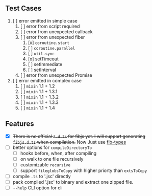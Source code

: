 ## Test Cases

1. [ ] error emitted in simple case
    1. [ ] error from script required
    1. [ ] error from unexpected callback
    1. [ ] error from unexpected fiber
        1. [x] `coroutine.start`
        1. [ ] `coroutine.parallel`
        1. [ ] `util.sync`
        1. [x] setTimeout
        1. [ ] setImmediate
        1. [ ] setInterval
    1. [ ] error from unexpected Promise
1. [ ] error emitted in complex case
    1. [ ] `mixin` 1.1 + 1.2
    1. [ ] `mixin` 1.1 + 1.3.1
    1. [ ] `mixin` 1.1 + 1.3.2
    1. [ ] `mixin` 1.1 + 1.3.3
    1. [ ] `mixin` 1.1 + 1.4

## Features

- [x] <del>There is no official `*.d.ts` for fibjs yet. I will support generating `fibjs.d.ts` when compilation.</del>  Now Just use [fib-types](https://github.com/fibjs/fib-types)
- [ ] better options for `compileDirectoryTo`
    - [ ] hooks before, when, after compiling
    - [ ] on walk to one file recursively
    - [ ] customizable `recursive`
    - [ ] support `fileglobsToCopy` with higher priorty than `extsToCopy`
- [ ] compile `.ts` to '.jsc' directly
- [ ] pack compiled '.jsc' to binary and extract one zipped file.
- [ ] `--help` CLI option for cli
